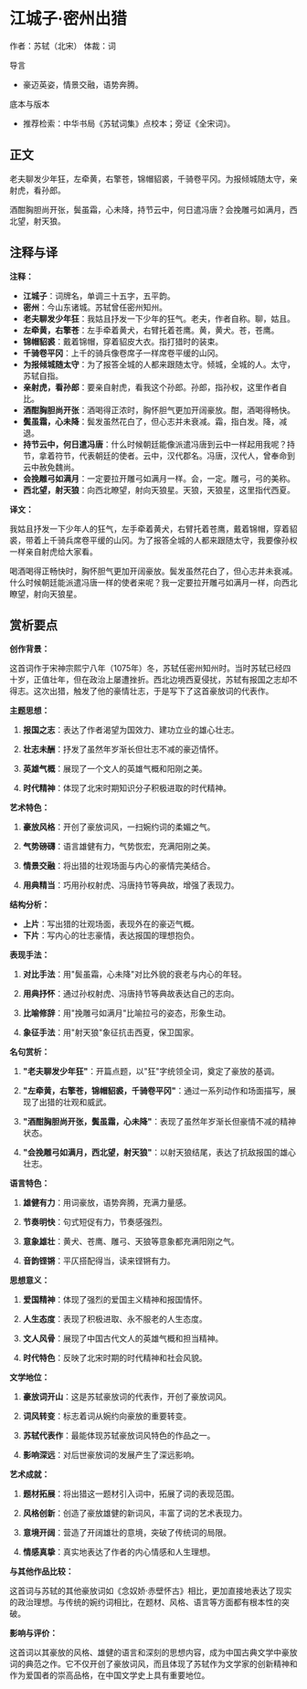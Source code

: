# 江城子·密州出猎

作者：苏轼（北宋）
体裁：词

导言
- 豪迈英姿，情景交融，语势奔腾。

底本与版本
- 推荐检索：中华书局《苏轼词集》点校本；旁证《全宋词》。

## 正文

老夫聊发少年狂，左牵黄，右擎苍，锦帽貂裘，千骑卷平冈。为报倾城随太守，亲射虎，看孙郎。

酒酣胸胆尚开张，鬓虽霜，心未降，持节云中，何日遣冯唐？会挽雕弓如满月，西北望，射天狼。

## 注释与译

**注释：**

- **江城子**：词牌名，单调三十五字，五平韵。
- **密州**：今山东诸城。苏轼曾任密州知州。
- **老夫聊发少年狂**：我姑且抒发一下少年的狂气。老夫，作者自称。聊，姑且。
- **左牵黄，右擎苍**：左手牵着黄犬，右臂托着苍鹰。黄，黄犬。苍，苍鹰。
- **锦帽貂裘**：戴着锦帽，穿着貂皮大衣。指打猎时的装束。
- **千骑卷平冈**：上千的骑兵像卷席子一样席卷平缓的山冈。
- **为报倾城随太守**：为了报答全城的人都来跟随太守。倾城，全城的人。太守，苏轼自指。
- **亲射虎，看孙郎**：要亲自射虎，看我这个孙郎。孙郎，指孙权，这里作者自比。
- **酒酣胸胆尚开张**：酒喝得正浓时，胸怀胆气更加开阔豪放。酣，酒喝得畅快。
- **鬓虽霜，心未降**：鬓发虽然花白了，但心志并未衰减。霜，指白发。降，减退。
- **持节云中，何日遣冯唐**：什么时候朝廷能像派遣冯唐到云中一样起用我呢？持节，拿着符节，代表朝廷的使者。云中，汉代郡名。冯唐，汉代人，曾奉命到云中赦免魏尚。
- **会挽雕弓如满月**：一定要拉开雕弓如满月一样。会，一定。雕弓，弓的美称。
- **西北望，射天狼**：向西北瞭望，射向天狼星。天狼，天狼星，这里指代西夏。

**译文：**

我姑且抒发一下少年人的狂气，左手牵着黄犬，右臂托着苍鹰，戴着锦帽，穿着貂裘，带着上千骑兵席卷平缓的山冈。为了报答全城的人都来跟随太守，我要像孙权一样亲自射虎给大家看。

喝酒喝得正畅快时，胸怀胆气更加开阔豪放。鬓发虽然花白了，但心志并未衰减。什么时候朝廷能派遣冯唐一样的使者来呢？我一定要拉开雕弓如满月一样，向西北瞭望，射向天狼星。

## 赏析要点

**创作背景：**

这首词作于宋神宗熙宁八年（1075年）冬，苏轼任密州知州时。当时苏轼已经四十岁，正值壮年，但在政治上屡遭挫折。西北边境西夏侵扰，苏轼有报国之志却不得志。这次出猎，触发了他的豪情壮志，于是写下了这首豪放词的代表作。

**主题思想：**

1. **报国之志**：表达了作者渴望为国效力、建功立业的雄心壮志。

2. **壮志未酬**：抒发了虽然年岁渐长但壮志不减的豪迈情怀。

3. **英雄气概**：展现了一个文人的英雄气概和阳刚之美。

4. **时代精神**：体现了北宋时期知识分子积极进取的时代精神。

**艺术特色：**

1. **豪放风格**：开创了豪放词风，一扫婉约词的柔媚之气。

2. **气势磅礴**：语言雄健有力，气势恢宏，充满阳刚之美。

3. **情景交融**：将出猎的壮观场面与内心的豪情完美结合。

4. **用典精当**：巧用孙权射虎、冯唐持节等典故，增强了表现力。

**结构分析：**

- **上片**：写出猎的壮观场面，表现外在的豪迈气概。
- **下片**：写内心的壮志豪情，表达报国的理想抱负。

**表现手法：**

1. **对比手法**：用"鬓虽霜，心未降"对比外貌的衰老与内心的年轻。

2. **用典抒怀**：通过孙权射虎、冯唐持节等典故表达自己的志向。

3. **比喻修辞**：用"挽雕弓如满月"比喻拉弓的姿态，形象生动。

4. **象征手法**：用"射天狼"象征抗击西夏，保卫国家。

**名句赏析：**

1. **"老夫聊发少年狂"**：开篇点题，以"狂"字统领全词，奠定了豪放的基调。

2. **"左牵黄，右擎苍，锦帽貂裘，千骑卷平冈"**：通过一系列动作和场面描写，展现了出猎的壮观和威武。

3. **"酒酣胸胆尚开张，鬓虽霜，心未降"**：表现了虽然年岁渐长但豪情不减的精神状态。

4. **"会挽雕弓如满月，西北望，射天狼"**：以射天狼结尾，表达了抗敌报国的雄心壮志。

**语言特色：**

1. **雄健有力**：用词豪放，语势奔腾，充满力量感。

2. **节奏明快**：句式短促有力，节奏感强烈。

3. **意象雄壮**：黄犬、苍鹰、雕弓、天狼等意象都充满阳刚之气。

4. **音韵铿锵**：平仄搭配得当，读来铿锵有力。

**思想意义：**

1. **爱国精神**：体现了强烈的爱国主义精神和报国情怀。

2. **人生态度**：表现了积极进取、永不服老的人生态度。

3. **文人风骨**：展现了中国古代文人的英雄气概和担当精神。

4. **时代特色**：反映了北宋时期的时代精神和社会风貌。

**文学地位：**

1. **豪放词开山**：这是苏轼豪放词的代表作，开创了豪放词风。

2. **词风转变**：标志着词从婉约向豪放的重要转变。

3. **苏轼代表作**：最能体现苏轼豪放词风特色的作品之一。

4. **影响深远**：对后世豪放词的发展产生了深远影响。

**艺术成就：**

1. **题材拓展**：将出猎这一题材引入词中，拓展了词的表现范围。

2. **风格创新**：创造了豪放雄健的新词风，丰富了词的艺术表现力。

3. **意境开阔**：营造了开阔雄壮的意境，突破了传统词的局限。

4. **情感真挚**：真实地表达了作者的内心情感和人生理想。

**与其他作品比较：**

这首词与苏轼的其他豪放词如《念奴娇·赤壁怀古》相比，更加直接地表达了现实的政治理想。与传统的婉约词相比，在题材、风格、语言等方面都有根本性的突破。

**影响与评价：**

这首词以其豪放的风格、雄健的语言和深刻的思想内容，成为中国古典文学中豪放词的典范之作。它不仅开创了豪放词风，而且体现了苏轼作为文学家的创新精神和作为爱国者的崇高品格，在中国文学史上具有重要地位。